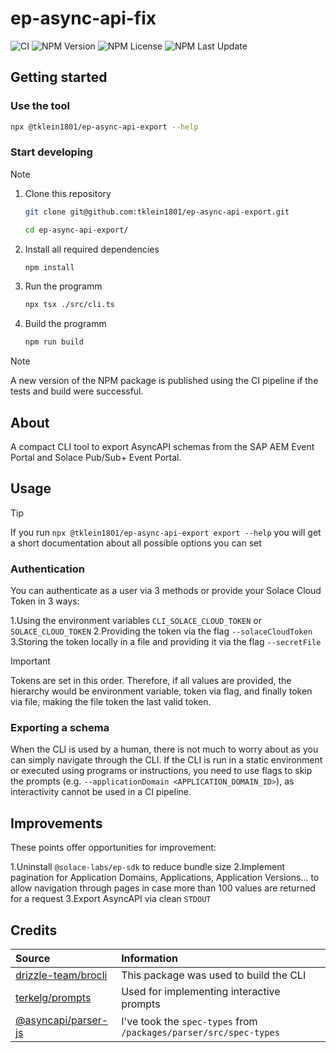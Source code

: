 # ep-async-api-fix

![CI](https://ci.tools.tklein.it/api/v1/teams/main/pipelines/ep-async-api-export/badge)
![NPM Version](https://img.shields.io/npm/v/%40tklein1801%2Fep-async-api-export)
![NPM License](https://img.shields.io/npm/l/%40tklein1801%2Fep-async-api-export)
![NPM Last Update](https://img.shields.io/npm/last-update/%40tklein1801%2Fep-async-api-export)

## Getting started

### Use the tool

```bash
npx @tklein1801/ep-async-api-export --help
```

### Start developing

> [!NOTE]

1. Clone this repository

   ```bash
   git clone git@github.com:tklein1801/ep-async-api-export.git

   cd ep-async-api-export/
   ```

2. Install all required dependencies

   ```bash
   npm install
   ```

3. Run the programm

   ```bash
   npx tsx ./src/cli.ts
   ```

4. Build the programm

   ```bash
   npm run build
   ```

> [!NOTE]
> A new version of the NPM package is published using the CI pipeline if the tests and build were successful.

## About

A compact CLI tool to export AsyncAPI schemas from the SAP AEM Event Portal and Solace Pub/Sub+ Event Portal.

## Usage

> [!TIP]
> If you run `npx @tklein1801/ep-async-api-export export --help` you will get a short documentation about all possible options you can set

### Authentication

You can authenticate as a user via 3 methods or provide your Solace Cloud Token in 3 ways:

1.Using the environment variables `CLI_SOLACE_CLOUD_TOKEN` or `SOLACE_CLOUD_TOKEN`
2.Providing the token via the flag `--solaceCloudToken`
3.Storing the token locally in a file and providing it via the flag `--secretFile`

> [!IMPORTANT]
> Tokens are set in this order. Therefore, if all values are provided, the hierarchy would be environment variable, token via flag, and finally token via file, making the file token the last valid token.

### Exporting a schema

When the CLI is used by a human, there is not much to worry about as you can simply navigate through the CLI. If the CLI is run in a static environment or executed using programs or instructions, you need to use flags to skip the prompts (e.g. `--applicationDomain <APPLICATION_DOMAIN_ID>`), as interactivity cannot be used in a CI pipeline.

## Improvements

These points offer opportunities for improvement:

1.Uninstall `@solace-labs/ep-sdk` to reduce bundle size
2.Implement pagination for Application Domains, Applications, Application Versions... to allow navigation through pages in case more than 100 values are returned for a request
3.Export AsyncAPI via clean `STDOUT`

## Credits

| Source                                                        | Information                                                       |
| :------------------------------------------------------------ | :---------------------------------------------------------------- |
| [drizzle-team/brocli](https://github.com/drizzle-team/brocli) | This package was used to build the CLI                            |
| [terkelg/prompts](https://github.com/terkelg/prompts)         | Used for implementing interactive prompts                         |
| [@asyncapi/parser-js](https://github.com/asyncapi/parser-js/) | I've took the `spec-types` from `/packages/parser/src/spec-types` |
